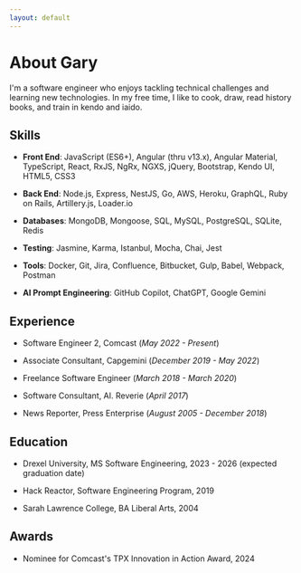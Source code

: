 ```yaml
---
layout: default
---
```


# About Gary

I'm a software engineer who enjoys tackling technical challenges and learning new technologies. In my free time, I like to cook, draw, read history books, and train in kendo and iaido.

## Skills

* **Front End**: JavaScript (ES6+), Angular (thru v13.x), Angular Material, TypeScript, React, RxJS, NgRx, NGXS, jQuery, Bootstrap, Kendo UI, HTML5, CSS3

* **Back End**: Node.js, Express, NestJS, Go, AWS, Heroku, GraphQL, Ruby on Rails, Artillery.js, Loader.io

* **Databases**: MongoDB, Mongoose, SQL, MySQL, PostgreSQL, SQLite, Redis

* **Testing**: Jasmine, Karma, Istanbul, Mocha, Chai, Jest

* **Tools**: Docker, Git, Jira, Confluence, Bitbucket, Gulp, Babel, Webpack, Postman

* **AI Prompt Engineering**: GitHub Copilot, ChatGPT, Google Gemini

## Experience

* Software Engineer 2, Comcast (_May 2022 - Present_)

* Associate Consultant, Capgemini (_December 2019 - May 2022_)

* Freelance Software Engineer (_March 2018 - March 2020_)

* Software Consultant, AI. Reverie (_April 2017_)

* News Reporter, Press Enterprise (_August 2005 - December 2018_)

## Education

* Drexel University, MS Software Engineering, 2023 - 2026 (expected graduation date)

* Hack Reactor, Software Engineering Program, 2019

* Sarah Lawrence College, BA Liberal Arts, 2004

## Awards

* Nominee for Comcast's TPX Innovation in Action Award, 2024
